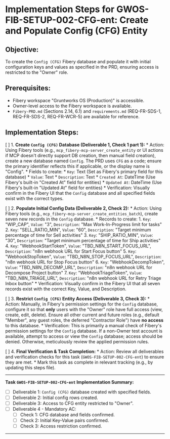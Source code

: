 # Implementation Steps for GWOS-FIB-SETUP-002-CFG-ent: Create and Populate Config (CFG) Entity

## Objective:
To create the `Config (CFG)` Fibery database and populate it with initial configuration keys and values as specified in the PRD, ensuring access is restricted to the "Owner" role.

## Prerequisites:
-   Fibery workspace "Gruntworks OS (Production)" is accessible.
-   Owner-level access to the Fibery workspace is available.
-   `Fibery-PRD.md` (Sections 2.14, 6.1) and `requirements.md` (REQ-FR-SDS-1, REQ-FR-SDS-2, REQ-FR-WCR-5) are available for reference.

## Implementation Steps:

[ ] 1.  **Create `Config (CFG)` Database (Deliverable 1, Check 1 part 1):**
    *   Action: Using Fibery tools (e.g., `mcp_fibery-mcp-server_create_entity` or UI actions if MCP doesn't directly support DB creation, then manual field creation), create a new database named `Config`. The PRD uses `CFG` as a code; ensure the primary identifier reflects this if applicable, or the display name is "Config".
    *   Fields to create:
        *   `Key`: Text (Set as Fibery's primary field for this database)
        *   `Value`: Text
        *   `Description`: Text
        *   `Created At`: DateTime (Use Fibery's built-in "Created At" field for entities)
        *   `Updated At`: DateTime (Use Fibery's built-in "Updated At" field for entities)
    *   Verification: Visually confirm in the Fibery UI that the `Config` database and all specified fields exist with the correct types.

[ ] 2.  **Populate Initial Config Data (Deliverable 2, Check 2):**
    *   Action: Using Fibery tools (e.g., `mcp_fibery-mcp-server_create_entities_batch`), create seven new records in the `Config` database.
    *   Records to create:
        1.  `Key`: "WIP_CAP", `Value`: "3", `Description`: "Max Work-In-Progress limit for tasks"
        2.  `Key`: "SELL_RATIO_MIN", `Value`: "60", `Description`: "Target minimum percentage of time for Sell activities"
        3.  `Key`: "SHIP_RATIO_MIN", `Value`: "30", `Description`: "Target minimum percentage of time for Ship activities"
        4.  `Key`: "WebhookStartToken", `Value`: "TBD_N8N_START_FOCUS_URL", `Description`: "n8n webhook URL for Start Focus button"
        5.  `Key`: "WebhookStopToken", `Value`: "TBD_N8N_STOP_FOCUS_URL", `Description`: "n8n webhook URL for Stop Focus button"
        6.  `Key`: "WebhookDecompToken", `Value`: "TBD_N8N_DECOMP_URL", `Description`: "n8n webhook URL for Decompose Project button"
        7.  `Key`: "WebhookTriageToken", `Value`: "TBD_N8N_TRIAGE_URL", `Description`: "n8n webhook URL for Retry Triage Inbox button"
    *   Verification: Visually confirm in the Fibery UI that all seven records exist with the correct Key, Value, and Description.

[ ] 3.  **Restrict `Config (CFG)` Entity Access (Deliverable 3, Check 3):**
    *   Action: Manually, in Fibery's permission settings for the `Config` database, configure it so that **only** users with the "Owner" role have full access (view, create, edit, delete). Ensure all other current and future roles (e.g., default "Member", any guest roles, the deferred "Contractor Role") have **no access** to this database.
    *   Verification: This is primarily a manual check of Fibery's permission settings for the `Config` database. If a non-Owner test account is available, attempt to access or view the `Config` database; access should be denied. Otherwise, meticulously review the applied permission rules.

[ ] 4.  **Final Verification & Task Completion:**
    *   Action: Review all deliverables and verification checks for this task (`GWOS-FIB-SETUP-002-CFG-ent`) to ensure they are met.
    *   Mark this task as complete in relevant tracking (e.g., by updating this steps file).

---
**Task `GWOS-FIB-SETUP-002-CFG-ent` Implementation Summary:**
*   [ ] Deliverable 1: `Config (CFG)` database created with specified fields.
*   [ ] Deliverable 2: Initial config rows created.
*   [ ] Deliverable 3: Access to CFG entity restricted to "Owner".
*   [ ] Deliverable 4 - Mandatory AC:
    *   [ ] Check 1: CFG database and fields confirmed.
    *   [ ] Check 2: Initial Key-Value pairs confirmed.
    *   [ ] Check 3: Access restriction confirmed.
--- 